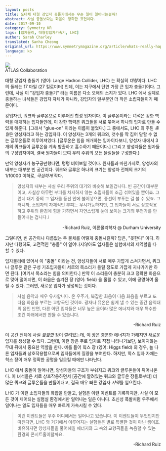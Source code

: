 ```yaml
---
layout: posts
title: 도대체 대형 강입자 충돌기에서는 무슨 일이 일어나는걸까?
abstract: 사실 충돌보다는 화음이 정확한 표현이다.
date: 2017-09-10
category: Symmetry KR
tags: [입자물리, 대형강입자가속기, LHC]
author: Sarah Charley
translated: Sanha Cheong
original_url: https://www.symmetrymagazine.org/article/whats-really-happening-during-an-lhc-collision
language: ko
---
```


<img src = "{{ site.base }}assets/img/posts/2017-09-10-img1.jpg" class="post-img"/>
<div class="img-caption">
<div class="img-ref"> ATLAS Collaboration </div>
</div>

대형 강입자 충돌기 (영어: Large Hadron Collider, LHC) 는 확실히 *대형*이다. LHC 의 둘레는 17 마일 (27 킬로미터) 인데, 이는 지구에서 단연 가장 큰 입자 충돌기이다.  그런데, 사실 이 "강입자 충돌기" 라는 이름은 다소 오해의 소지가 있다. LHC 에서 실제로 충돌하는 녀석들은 강입자 자체가 아니라, 강입자의 일부분인 더 작은 소립자들이기 때문이다.

강입자란, 쿼크와 글루온으로 이루어진 합성 입자이다. 이 글루온이라는 녀석은 강한 핵력을 매개하는 입자들인데, 이 강한 핵력은 쿼크들을 서로 묶어서 하나의 입자로 만들 수 있게 해준다. [그래서 "glue-on" 이라는 이름이 붙었다.]  그 중에서도, LHC 의 주된 *총알*은 양성자라고 하는 강입자다. 이 양성자는 3개의 쿼크와, 갯수를 딱 집어 말할 수 없는 글루온들로 이루어져있다. [글루온은 힘을 매개하는 입자이다보니, 양성자 내에서 3개의 쿼크들이 글루온을 계속 방출하고 흡수하기 때문이다.] (그리고 양성자들은 원자들의 구성입자이며, 결국 원자들이 모여 우리 주위의 모든 물질들을 구성한다.)

만약 양성자가 농구공만했다면,  텅텅 비어보일 것이다. 원자들과 마찬가지로, 양성자의 내부는 대부분 빈 공간이다. 쿼크와 글루온 하나의 크기는 양성자 전체의 크기의 1/10000 이하로, *극심하게* 작다.

> 양성자의 내부는 사실 우리 주위의 대기와 비슷해 보일겁니다. 빈 공간이 대부분이고, 사실상 아무런 부피를 차지하지 않는 소립자들이 조금 섞여있을 뿐이죠. 그런데 대기 중의 그 입자를 풍선 안에 불어넣으면, 풍선이 부푸는 걸 볼 수 있죠. 그러니까, 소입자의 자체적인 부피는 무시가능하지만, 그 입자들이 서로 상호작용하고 주위의 환경에 힘을 가하면서 자연스럽게 눈에 보이는 크기의 무언가를 만들어내는 겁니다.i
<div align="right"> -Richard Ruiz, 이론물리학자 @ Durham University </div>

그렇다면, 빈 공간이나 다름없는 두 물체를 어떻게 충돌시킬까? 답은, "못한다" 이다. 하지만 다행히도, 고전적인 "충돌" 이 일어나지않아도 입자들은 실험에서의 제역할을 다 할 수 있다.

입자물리에 있어서 이 "충돌" 이라는 건, 양성자들이 서로 매우 가깝게 스쳐가면서, 쿼크나 글루온 같은 구성 기초입자들이 서로의 목소리가 들릴 정도로 가깝게 지나가기만 하면 된다. [여기서 목소리는 힘을 의미한다.] 만약 이 소리들이 충분히 크고 정확한 화음으로 맞아 떨어지면, 이 화음은 숨겨진 장 (영어: field) 을 울릴 수 있고, 이에 공명하여 울릴 수 있다. 그러면, 새로운 입자가 생성되는 것이다.

> 사실 음악과 매우 유사합니다. 온 우주가, 복잡한 화음이 다음 화음을 부르고 또 다음 화음을 부르는 교향곡인 것이죠. 광자나 뮤온은 쉽게 낼 수 있는 중간 음역대의 음인 반면, 다른 어떤 입자들은 너무 높은 음이라 많은 에너지와 매우 특수한 조건 아래에서만 만들 수 있습니다.
<div align="right">-Richard Ruiz</div>

이 공간 전체에 사실 *잠잠한* 장이 깔려있는데, 이 장은 충분한 에너지가 가해지면 새로운 입자를 생성할 수 있다. 그런데, 이런 장은 주로 입자로 직접 나타나기보단, 보이지않는 무대 뒤에서 중요한 역할을 한다. 예를 들어 힉스 장 (영어: Higgs field) 의 경우, 늘 다른 입자들과 상호작용함으로써 입자들에게 질량을 부여한다. 하지만, 힉스 입자 자체는 힉스 장이 매우 정확한 공명을 일으킬 때에만 나타난다.

LHC 에서 충돌이 일어나면, 양성자들의 구조가 부숴지고 쿼크와 글루온들이 튀어나온다. 이 녀석들은 서로 상호작용하면서 [공간에 깔려있는 쿼크와 글루온 장들로부터] 더 많은 쿼크와 글루온들을 만들어내고, 결국 매우 빠른 강입자 *샤워*를 일으킨다.

LHC 가 이런 소입자들의 화합을 만들고, 실험은 이런 이벤트를 기록하지만, 사실 이 모든 것이 제어되는 실험실 환경에서만 일어나는 일은 아니다. 초신성 폭발처럼 우주에서 일어나는 일도 입자들을 매우 빠르게 가속시킬 수 있다. 

> 이런 이벤트들은 우주 어디에서든 일어나고 있습니다. 이 이벤트들이 무엇인지만 따진다면, LHC 와 거기에서 이루어지는 실험들은 별로 특별한 것이 아닌 셈이죠. 비유하자면 양성자들을 풀어헤칠 에너지와 그 속의 교향곡들을 녹음할 수 있는 환경의 콘서트홀이랄까요.
<div align="right">-Richard Ruiz</div>
